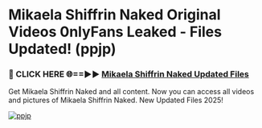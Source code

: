 # Mikaela Shiffrin Naked Original Videos 0nlyFans Leaked - Files Updated! (ppjp)

<h3>🔴 CLICK HERE 🌐==►► <a href="https://tinyurl.com/up5wt9bj" rel="nofollow">Mikaela Shiffrin Naked Updated Files</a></h3>

Get Mikaela Shiffrin Naked and all content. Now you can access all videos and pictures of Mikaela Shiffrin Naked. New Updated Files 2025!

[![ppjp](https://i.imgur.com/ABiUzMV.gif)](https://tinyurl.com/up5wt9bj)
